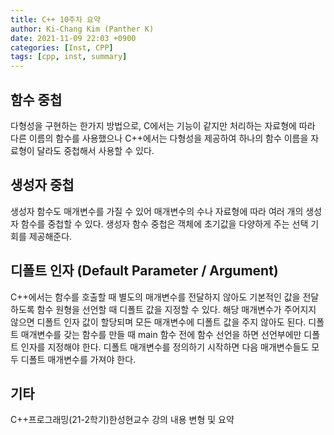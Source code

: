 ```yaml
---
title: C++ 10주차 요약
author: Ki-Chang Kim (Panther K)
date: 2021-11-09 22:03 +0900
categories: [Inst, CPP]
tags: [cpp, inst, summary]
---
```


## 함수 중첩

다형성을 구현하는 한가지 방법으로, C에서는 기능이 같지만 처리하는 자료형에 따라 다른 이름의 함수를 사용했으나 C++에서는 다형성을 제공하여 하나의 함수 이름을 자료형이 달라도 중첩해서 사용할 수 있다.

## 생성자 중첩

생성자 함수도 매개변수를 가질 수 있어 매개변수의 수나 자료형에 따라 여러 개의 생성자 함수를 중첩할 수 있다. 생성자 함수 중첩은 객체에 초기값을 다양하게 주는 선택 기회를 제공해준다.

## 디폴트 인자 (Default Parameter / Argument)

C++에서는 함수를 호출할 때 별도의 매개변수를 전달하지 않아도 기본적인 값을 전달하도록 함수 원형을 선언할 때 디폴트 값을 지정할 수 있다.
해당 매개변수가 주어지지 않으면 디폴트 인자 값이 할당되며 모든 매개변수에 디폴트 값을 주지 않아도 된다.
디폴트 매개변수를 갖는 함수를 만들 때 main 함수 전에 함수 선언을 하면 선언부에만 디폴트 인자를 지정해야 한다.
디폴트 매개변수를 정의하기 시작하면 다음 매개변수들도 모두 디폴트 매개변수를 가져야 한다.

## 기타

C++프로그래밍(21-2학기)한성현교수 강의 내용 변형 및 요약